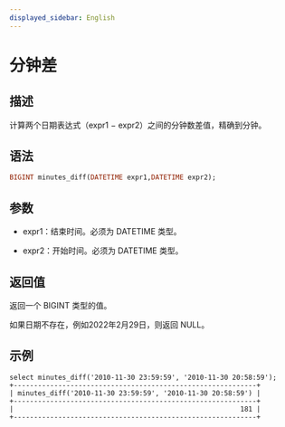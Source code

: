 ```yaml
---
displayed_sidebar: English
---
```


# 分钟差

## 描述

计算两个日期表达式（expr1 − expr2）之间的分钟数差值，精确到分钟。

## 语法

```Haskell
BIGINT minutes_diff(DATETIME expr1,DATETIME expr2);
```

## 参数

- expr1：结束时间。必须为 DATETIME 类型。

- expr2：开始时间。必须为 DATETIME 类型。

## 返回值

返回一个 BIGINT 类型的值。

如果日期不存在，例如2022年2月29日，则返回 NULL。

## 示例

```Plain
select minutes_diff('2010-11-30 23:59:59', '2010-11-30 20:58:59');
+------------------------------------------------------------+
| minutes_diff('2010-11-30 23:59:59', '2010-11-30 20:58:59') |
+------------------------------------------------------------+
|                                                        181 |
+------------------------------------------------------------+
```
